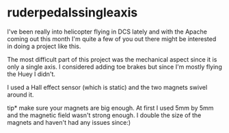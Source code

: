 # ruderpedalssingleaxis
I've been really into helicopter flying in DCS lately and with the Apache coming out this month I'm quite a few of you out there might be interested in doing a project like this.
<p>The most difficult part of this project was the mechanical aspect since it is only a single axis.
I considered adding toe brakes but since I'm mostly flying the Huey I didn't.
<p>I used a Hall effect sensor (which is static) and the two magnets swivel around it.
<p>tip* make sure your magnets are big enough. At first I used 5mm by 5mm and the magnetic field wasn't strong enough. I double the size of the magnets and haven't had any issues since:)
